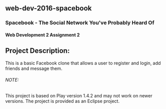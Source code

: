 ## web-dev-2016-spacebook
### Spacebook - The Social Network You've Probably Heard Of
#### Web Development 2 Assignment 2

## Project Description:
This is a basic Facebook clone that allows a user to register and login, add friends and message them. 
###### NOTE:
This project is based on Play version 1.4.2 and may not work on newer versions. The project is provided as an Eclipse project.
